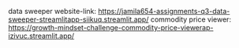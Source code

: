 data sweeper website-link: https://jamila654-assignments-q3-data-sweeper-streamlitapp-siikuq.streamlit.app/
commodity price viewer: https://growth-mindset-challenge-commodity-price-viewerap-izivuc.streamlit.app/

